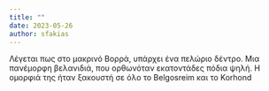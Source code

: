 ```yaml
---
title: ""
date: 2023-05-26
author: sfakias
---
```


Λέγεται πως στο μακρινό Βορρά, υπάρχει ένα πελώριο δέντρο. Μια πανέμορφη βελανιδιά, που ορθωνόταν εκατοντάδες πόδια ψηλή. Η ομορφιά της ήταν ξακουστή σε όλο το Belgosreim και το Korhond


